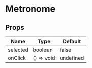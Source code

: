 # Metronome

## Props

| Name     | Type       | Default   |
| -------- | ---------- | --------- |
| selected | boolean    | false     |
| onClick  | () => void | undefined |
